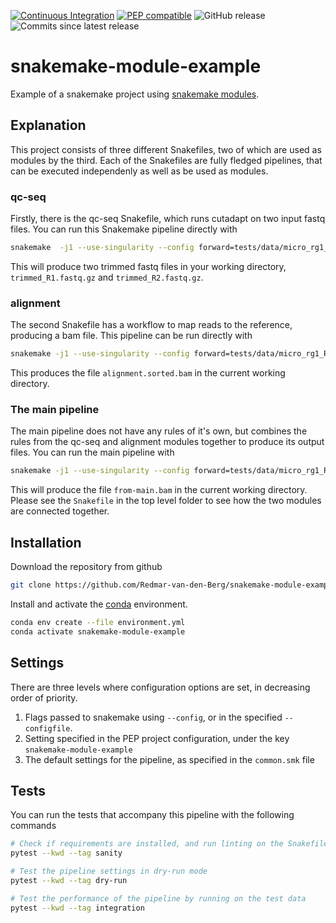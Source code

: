 [![Continuous Integration](https://github.com/Redmar-van-den-Berg/snakemake-module-example/actions/workflows/ci.yml/badge.svg)](https://github.com/Redmar-van-den-Berg/snakemake-module-example/actions/workflows/ci.yml)
[![PEP compatible](http://pepkit.github.io/img/PEP-compatible-green.svg)](http://pepkit.github.io)
![GitHub release](https://img.shields.io/github/v/release/redmar-van-den-berg/snakemake-module-example)
![Commits since latest release](https://img.shields.io/github/commits-since/redmar-van-den-berg/snakemake-module-example/latest)

# snakemake-module-example
Example of a snakemake project using [snakemake
modules](https://snakemake.readthedocs.io/en/v6.14.0/snakefiles/modularization.html#modules).


## Explanation
This project consists of three different Snakefiles, two of which are used as
modules by the third. Each of the Snakefiles are fully fledged pipelines, that
can be executed independenly as well as be used as modules.

### qc-seq
Firstly, there is the qc-seq Snakefile, which runs cutadapt on two input fastq
files. You can run this Snakemake pipeline directly with
```bash
snakemake  -j1 --use-singularity --config forward=tests/data/micro_rg1_R1.fq.gz reverse=tests/data/micro_rg1_R1.fq.gz -s modules/qc-seq/Snakefile
```
This will produce two trimmed fastq files in your working directory,
`trimmed_R1.fastq.gz` and `trimmed_R2.fastq.gz`.

### alignment
The second Snakefile has a workflow to map reads to the reference, producing a
bam file. This pipeline can be run directly with
```bash
snakemake -j1 --use-singularity --config forward=tests/data/micro_rg1_R1.fq.gz reverse=tests/data/micro_rg1_R1.fq.gz reference=tests/data/reference/ref.fa -s modules/align/Snakefile
```
This produces the file `alignment.sorted.bam` in the current working directory.

### The main pipeline
The main pipeline does not have any rules of it's own, but combines the rules
from the qc-seq and alignment modules together to produce its output files. You
can run the main pipeline with
```bash
snakemake -j1 --use-singularity --config forward=tests/data/micro_rg1_R1.fq.gz reverse=tests/data/micro_rg1_R1.fq.gz reference=tests/data/reference/ref.fa -s Snakefile
```
This will produce the file `from-main.bam` in the current working directory.
Please see the `Snakefile` in the top level folder to see how the two modules
are connected together.


## Installation
Download the repository from github
```bash
git clone https://github.com/Redmar-van-den-Berg/snakemake-module-example.git
```

Install and activate the
[conda](https://docs.conda.io/en/latest/miniconda.html)
environment.
```bash
conda env create --file environment.yml
conda activate snakemake-module-example
```

## Settings
There are three levels where configuration options are set, in decreasing order
of priority.
1. Flags passed to snakemake using `--config`, or in the specified
   `--configfile`.
2. Setting specified in the PEP project configuration, under the key
   `snakemake-module-example`
3. The default settings for the pipeline, as specified in the `common.smk` file

## Tests
You can run the tests that accompany this pipeline with the following commands

```bash
# Check if requirements are installed, and run linting on the Snakefile
pytest --kwd --tag sanity

# Test the pipeline settings in dry-run mode
pytest --kwd --tag dry-run

# Test the performance of the pipeline by running on the test data
pytest --kwd --tag integration
```
